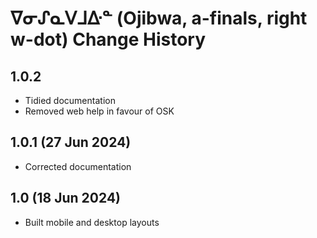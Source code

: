 ᐁᓂᔑᓇᐯᒧᐏᓐ (Ojibwa, a-finals, right w-dot) Change History
====================
1.0.2
----------------
* Tidied documentation
* Removed web help in favour of OSK

1.0.1 (27 Jun 2024)
----------------
* Corrected documentation

1.0 (18 Jun 2024)
----------------
* Built mobile and desktop layouts

